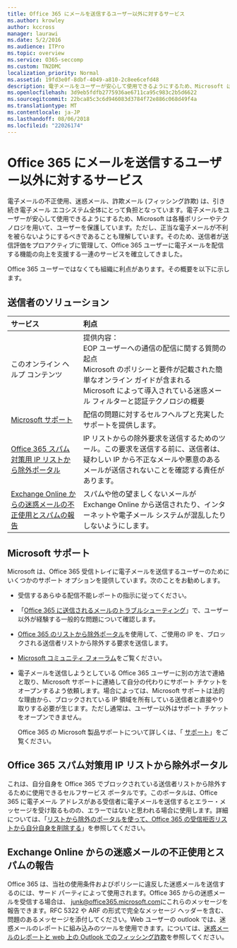 ```yaml
---
title: Office 365 にメールを送信するユーザー以外に対するサービス
ms.author: krowley
author: kccross
manager: laurawi
ms.date: 5/2/2016
ms.audience: ITPro
ms.topic: overview
ms.service: O365-seccomp
ms.custom: TN2DMC
localization_priority: Normal
ms.assetid: 19fd3e0f-8dbf-4049-a810-2c8ee6cefd48
description: 電子メールをユーザーが安心して使用できるようにするため、Microsoft は各種ポリシーやテクノロジを用いて、ユーザーを保護しています。
ms.openlocfilehash: 3d9eb5fdfb2775936ae6711ca95c983c2b5d6622
ms.sourcegitcommit: 22bca85c3c6d946083d3784f72e886c068d49f4a
ms.translationtype: MT
ms.contentlocale: ja-JP
ms.lasthandoff: 08/06/2018
ms.locfileid: "22026174"
---
```

# <a name="services-for-non-customers-sending-mail-to-office-365"></a>Office 365 にメールを送信するユーザー以外に対するサービス
  
電子メールの不正使用、迷惑メール、詐欺メール (フィッシング詐欺) は、引き続き電子メール エコシステム全体にとって負担となっています。電子メールをユーザーが安心して使用できるようにするため、Microsoft は各種ポリシーやテクノロジを用いて、ユーザーを保護しています。ただし、正当な電子メールが不利を被らないようにするべきであることも理解しています。そのため、送信者が送信評価をプロアクティブに管理して、Office 365 ユーザーに電子メールを配信する機能の向上を支援する一連のサービスを確立してきました。
  
Office 365 ユーザーではなくても組織に利点があります。その概要を以下に示します。
  
## <a name="sender-solutions"></a>送信者のソリューション
<a name="sectionSection0"> </a>

|**サービス**|**利点**|
|:-----|:-----|
|このオンライン ヘルプ コンテンツ  <br/> | 提供内容：  <br/>  EOP ユーザーへの通信の配信に関する質問の起点  <br/>  Microsoft のポリシーと要件が記載された簡単なオンライン ガイドが含まれる  <br/>  Microsoft によって導入されている迷惑メール フィルターと認証テクノロジの概要  <br/> |
|[Microsoft サポート](services-for-non-customers.md#AboutSupport) <br/> |配信の問題に対するセルフヘルプと充実したサポートを提供します。  <br/> |
|[Office 365 スパム対策用 IP リストから除外ポータル](services-for-non-customers.md#DelistPortal) <br/> |IP リストからの除外要求を送信するためのツール。この要求を送信する前に、送信者は、疑わしい IP から不正なメールや悪意のあるメールが送信されないことを確認する責任があります。  <br/> |
|[Exchange Online からの迷惑メールの不正使用とスパムの報告](services-for-non-customers.md#ReportOurJunk) <br/> |スパムや他の望ましくないメールが Exchange Online から送信されたり、インターネットや電子メール システムが混乱したりしないようにします。  <br/> |
   
## <a name="microsoft-support"></a>Microsoft サポート
<a name="AboutSupport"> </a>

Microsoft は、Office 365 受信トレイに電子メールを送信するユーザーのためにいくつかのサポート オプションを提供しています。次のことをお勧めします。
  
- 受信するあらゆる配信不能レポートの指示に従ってください。
    
- 「[Office 365 に送信されるメールのトラブルシューティング](troubleshooting-mail-sent-to-office-365.md)」で、ユーザー以外が経験する一般的な問題について確認します。
    
- [Office 365 のリストから除外ポータル](https://sender.office.com)を使用して、ご使用の IP を、ブロックされる送信者リストから除外する要求を送信します。 
    
- [Microsoft コミュニティ フォーラム](https://community.office365.com/en-us/f/)をご覧ください。
    
- 電子メールを送信しようとしている Office 365 ユーザーに別の方法で連絡と取り、Microsoft サポートに連絡して自分の代わりにサポート チケットをオープンするよう依頼します。場合によっては、Microsoft サポートは法的な理由から、ブロックされている IP 領域を所有している送信者と直接やり取りする必要が生じます。ただし通常は、ユーザー以外はサポート チケットをオープンできません。
    
     Office 365 の Microsoft 製品サポートについて詳しくは、「 [サポート](https://technet.microsoft.com/library/office-365-support.aspx)」をご覧ください。
    
## <a name="office-365-anti-spam-ip-delist-portal"></a>Office 365 スパム対策用 IP リストから除外ポータル
<a name="DelistPortal"> </a>

これは、自分自身を Office 365 でブロックされている送信者リストから除外するために使用できるセルフサービス ポータルです。このポータルは、Office 365 に電子メール アドレスがある受信者に電子メールを送信するとエラー・メッセージを受け取るものの、エラーではないと思われる場合に使用します。詳細については、「[リストから除外のポータルを使って、Office 365 の受信拒否リストから自分自身を削除する](use-the-delist-portal-to-remove-yourself-from-the-office-365-blocked-senders-lis.md)」を参照してください。
  
## <a name="abuse-and-spam-reporting-for-junk-email-originating-from-exchange-online"></a>Exchange Online からの迷惑メールの不正使用とスパムの報告
<a name="ReportOurJunk"> </a>

Office 365 は、当社の使用条件およびポリシーに違反した迷惑メールを送信するのには、サード パーティによって使用されます。Office 365 からの迷惑メールを受信する場合は、 [junk@office365.microsoft.com](mailto:junk@office365.microsoft.com)にこれらのメッセージを報告できます。RFC 5322 や ARF の形式で完全なメッセージ ヘッダーを含む、問題のあるメッセージを添付してください。Web ユーザーの outlook では、迷惑メールのレポートに組み込みのツールを使用できます。については、[迷惑メールのレポートと web 上の Outlook でのフィッシング詐欺](report-junk-email-and-phishing-scams-in-outlook-on-the-web-eop.md)を参照してください。
  

